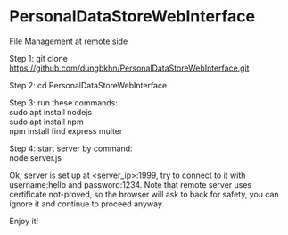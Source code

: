 # PersonalDataStoreWebInterface

File Management at remote side <br />

Step 1: git clone https://github.com/dungbkhn/PersonalDataStoreWebInterface.git <br />
 
Step 2: cd PersonalDataStoreWebInterface <br />

Step 3: run these commands: <br />
sudo apt install nodejs <br />
sudo apt install npm <br />
npm install find express multer <br />
        
Step 4: start server by command: <br /> 
node server.js  <br />       
        
Ok, server is set up at <server_ip>:1999, try to connect to it with username:hello and password:1234. Note that remote server uses certificate not-proved, so the browser will ask to back for safety, you can ignore it and continue to proceed anyway. <br />

Enjoy it!
